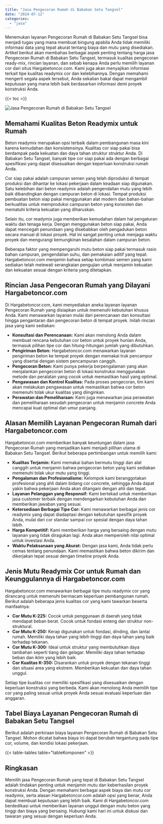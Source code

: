 ```yaml
---
title: "Jasa Pengecoran Rumah di Babakan Setu Tangsel"
date: "2024-07-12"
categories: 
  - "jasa"
---
```



Menemukan layanan Pengecoran Rumah di Babakan Setu Tangsel bisa menjadi tugas yang mana membuat bingung apabila Anda tidak memiliki informasi data yang tepat akurat tentang biaya dan mutu yang disediakan. Artikel berikut akan membahas berbagai aspek penting tentang harga jasa Pengecoran Rumah di Babakan Setu Tangsel, termasuk kualitas pengecoran ready-mix, rincian layanan, dan sebab kenapa Anda perlu memilih layanan cor dari situs Hargabetoncor.com. Kami juga akan menyajikan informasi terkait tipe kualitas readymix cor dan kelebihannya. Dengan memahami mengerti segala aspek tersebut, Anda sekalian bakal dapat mengambil keputusan yang mana lebih baik berdasarkan informasi demi proyek konstruksi Anda.

{{< toc >}}

![Jasa Pengecoran Rumah di Babakan Setu Tangsel](https://hargareadymixid.github.io/hbc/readymix-hbc%20(16).png)

## Memahami Kualitas Beton Readymix untuk Rumah

Beton readymix merupakan opsi terbaik dalam pembangunan masa kini karena kemudahan dan konsistensinya. Kualitas cor siap pakai bisa berdampak pada kekuatan dan daya tahan struktur struktur Anda. Di Babakan Setu Tangsel, banyak tipe cor siap pakai ada dengan berbagai spesifikasi yang dapat disesuaikan dengan keperluan konstruksi rumah Anda.

Cor siap pakai adalah campuran semen yang telah diproduksi di tempat produksi dan dihantar ke lokasi pekerjaan dalam keadaan siap digunakan. Satu kelebihan dari beton readymix adalah pengendalian mutu yang lebih baik dibandingkan dengan campuran beton di lokasi. Tempat produksi pembuatan beton siap pakai menggunakan alat modern dan bahan-bahan berkualitas untuk memproduksi campuran beton yang konsisten dan mematuhi kriteria kekuatan yang diharuskan.

Selain itu, cor readymix juga memberikan kemudahan dalam hal pengaturan waktu dan tenaga kerja. Dengan menggunakan beton siap pakai, Anda dapat mencegah penundaan yang disebabkan oleh pengadukan beton secara manual di lokasi proyek. Hal ini sangat penting untuk menjaga waktu proyek dan mengurangi kemungkinan kesalahan dalam campuran beton.

Beberapa faktor yang mempengaruhi mutu beton siap pakai termasuk rasio bahan campuran, pengendalian suhu, dan pemakaian aditif yang tepat. Hargabetoncor.com menjamin bahwa setiap kombinasi semen yang kami sediakan telah melewati serangkaian pengujian untuk menjamin kekuatan dan kekuatan sesuai dengan kriteria yang ditetapkan.

## Rincian Jasa Pengecoran Rumah yang Dilayani Hargabetoncor.com

Di Hargabetoncor.com, kami menyediakan aneka layanan layanan Pengecoran Rumah yang disiapkan untuk memenuhi kebutuhan khusus Anda. Kami menawarkan layanan mulai dari perencanaan dan konsultasi hingga pengantaran dan pengecoran beton di tempat proyek. Inilah rincian jasa yang kami sediakan:

- **Konsultasi dan Perencanaan:** Kami akan menolong Anda dalam membuat rencana kebutuhan cor beton untuk proyek hunian Anda, termasuk pilihan tipe cor dan hitung-hitungan jumlah yang dibutuhkan.
- **Pengiriman Beton:** Hargabetoncor.com menawarkan layanan pengiriman beton ke tempat proyek dengan memakai truk pencampur yang disertai dengan sistem pencampuran canggih.
- **Pengecoran Beton:** Kami punya pekerja berpengalaman yang akan menjalankan pengecoran beton di lokasi konstruksi menggunakan metode dan peralatan yang cocok untuk memastikan hasil yang optimal.
- **Pengawasan dan Kontrol Kualitas:** Pada proses pengecoran, tim kami akan melakukan pengawasan untuk memastikan bahwa cor beton memenuhi tolak ukur kualitas yang diinginkan.
- **Perawatan dan Pemeliharaan:** Kami juga menawarkan jasa perawatan dan pemeliharaan sesudah pengecoran untuk menjamin concrete Anda mencapai kuat optimal dan umur panjang.

## Alasan Memilih Layanan Pengecoran Rumah dari Hargabetoncor.com

Hargabetoncor.com memberikan banyak keuntungan dalam jasa Pengecoran Rumah yang menjadikan kami menjadi pilihan utama di Babakan Setu Tangsel. Berikut beberapa pertimbangan untuk memilih kami:

- **Kualitas Terjamin:** Kami memakai bahan bermutu tinggi dan alat canggih untuk menjamin bahwa pengecoran beton yang kami sediakan memenuhi tolak ukur mutu yang tinggi.
- **Pengalaman dan Profesionalisme:** Kelompok kami beranggotakan profesional yang ahli dalam bidang cor concrete, sehingga Anda dapat yakin bahwa pekerjaan Anda akan ditangani dengan ahli dan tepat.
- **Layanan Pelanggan yang Responsif:** Kami bertekad untuk memberikan jasa customer terbaik dengan mendengarkan kebutuhan Anda dan memberikan jawaban yang sesuai.
- **Ketersediaan Berbagai Tipe Cor:** Kami menawarkan berbagai jenis cor readymix yang dapat diadaptasi dengan kebutuhan spesifik proyek Anda, mulai dari cor standar sampai cor spesial dengan daya tahan lebih.
- **Harga Kompetitif:** Kami memberikan harga yang bersaing dengan mutu layanan yang tidak diragukan lagi. Anda akan memperoleh nilai optimal untuk investasi Anda.
- **Waktu Pelaksanaan yang Akurat:** Dengan jasa kami, Anda tidak perlu cemas tentang penundaan. Kami memastikan bahwa beton dikirim dan dikerjakan tepat sesuai dengan timeline proyek Anda.

## Jenis Mutu Readymix Cor untuk Rumah dan Keunggulannya di Hargabetoncor.com

Hargabetoncor.com menawarkan berbagai tipe mutu readymix cor yang dirancang untuk memenuhi bermacam keperluan pembangunan rumah. Berikut adalah beberapa jenis kualitas cor yang kami tawarkan beserta manfaatnya:

- **Cor Mutu K-225:** Cocok untuk penggunaan di daerah yang tidak mendapat beban berat. Cocok untuk fondasi enteng dan struktur non-struktural.
- **Cor Mutu K-250:** Kerap digunakan untuk fondasi, dinding, dan lantai rumah. Memiliki daya tahan yang lebih tinggi dan daya tahan yang baik terhadap tekanan.
- **Cor Mutu K-300:** Ideal untuk struktur yang membutuhkan daya tambahan seperti tiang dan gelagar. Memiliki daya tahan terhadap beban dan iklim yang lebih baik.
- **Cor Kualitas K-350:** Disarankan untuk proyek dengan tekanan tinggi dan situasi area yang ekstrem. Memberikan kekuatan dan daya tahan unggul.

Setiap tipe kualitas cor memiliki spesifikasi yang disesuaikan dengan keperluan konstruksi yang berbeda. Kami akan menolong Anda memilih tipe cor yang paling sesuai untuk proyek Anda sesuai evaluasi keperluan dan anggaran.

## Tabel Biaya Layanan Pengecoran Rumah di Babakan Setu Tangsel

Berikut adalah perkiraan biaya layanan Pengecoran Rumah di Babakan Setu Tangsel. Mohon dicatat bahwa biaya ini dapat berubah tergantung pada tipe cor, volume, dan kondisi lokasi pekerjaan.

{{< table-tables table="tableKomponen" >}}

## Ringkasan

Memilih jasa Pengecoran Rumah yang tepat di Babakan Setu Tangsel adalah tindakan penting untuk menjamin mutu dan keberhasilan proyek konstruksi Anda. Dengan memahami berbagai aspek biaya dan mutu cor readymix, serta alasan Hargabetoncor.com adalah opsi yang benar, Anda dapat membuat keputusan yang lebih baik. Kami di Hargabetoncor.com berdedikasi untuk memberikan layanan unggul dengan mutu beton yang tinggi dan biaya yang bersaing. Hubungi kami hari ini untuk diskusi dan tawaran yang sesuai dengan keperluan Anda.
